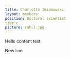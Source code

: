 ```yaml
---
title: Charlotte Imianowski
layout: members
position: Doctoral scientist
tier:c
picture: rahul.jpg
---
```


Hello content test

New line

